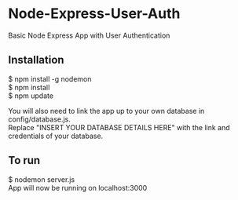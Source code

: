 # Node-Express-User-Auth
Basic Node Express App with User Authentication

## Installation  
$ npm install -g nodemon  
$ npm install  
$ npm update  

You will also need to link the app up to your own database in config/database.js.  
Replace "INSERT YOUR DATABASE DETAILS HERE" with the link and credentials of your database.  
  

## To run  
$ nodemon server.js  
App will now be running on localhost:3000  
